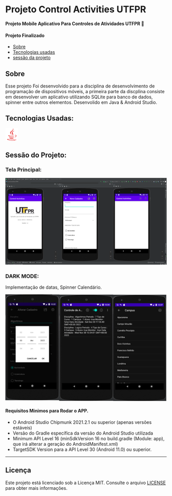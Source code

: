 <h1> Projeto Control Activities UTFPR </h1>
<p><b>Projeto Mobile Aplicativo Para Controles de Atividades UTFPR 🧮</b></p>


<h4> 
	Projeto Finalizado
</h4>

<ul>
 <li><a href="#sobre">Sobre</a></li>
 <li><a href="#tecnologias">Tecnologias usadas</a></li> 
 <li><a href="#sessao">sessão da projeto</a></li>
</ul>

<h2 id="sobre">Sobre</h2>
<p>Esse projeto Foi desenvolvido para a disciplina de desenvolvimento de programação de dispositivos móveis, a primeira parte da discplina consiste em desenvolver um aplicativo utilizando SQLite para banco de dados, spinner entre outros elementos.
Desenvolido em Java & Android Studio.</p>	

<h2 id="tecnologias">Tecnologias Usadas:</h2>

<p>
  <img src="https://github.com/devicons/devicon/blob/master/icons/java/java-plain.svg" alt="VSCode" width="40" height="40"/><img                                       </p>

<h2 id="sessao">Sessão do Projeto:</h2>

<h3>Tela Principal:</h3>


![Começo](https://github.com/AlexDeSaran/ControlActivitiesUTFPR/blob/main/print.png)

<p>
<h3>DARK MODE:</h3>
Implementação de datas, Spinner Calendário.
</p>

![Começo](https://github.com/AlexDeSaran/ControlActivitiesUTFPR/blob/main/dark.png)

 <h4> Requisitos Minimos para Rodar o APP.</h4>

<ul>
 <li> O Android Studio Chipmunk 2021.2.1 ou superior (apenas versões estáveis)</li>
 <li> Versão do Gradle específica da versão do Android Studio utilizada</li> 
 <li> Minimum API Level 16 (minSdkVersion 16 no build.gradle (Module: app), que irá alterar a geração do AndroidManifest.xml)</li>
 <li> TargetSDK Version para a API Level 30 (Android 11.0) ou superior.</li> 
</ul>

---

## Licença

Este projeto está licenciado sob a Licença MIT. Consulte o arquivo [LICENSE](./LICENSE) para obter mais informações.
